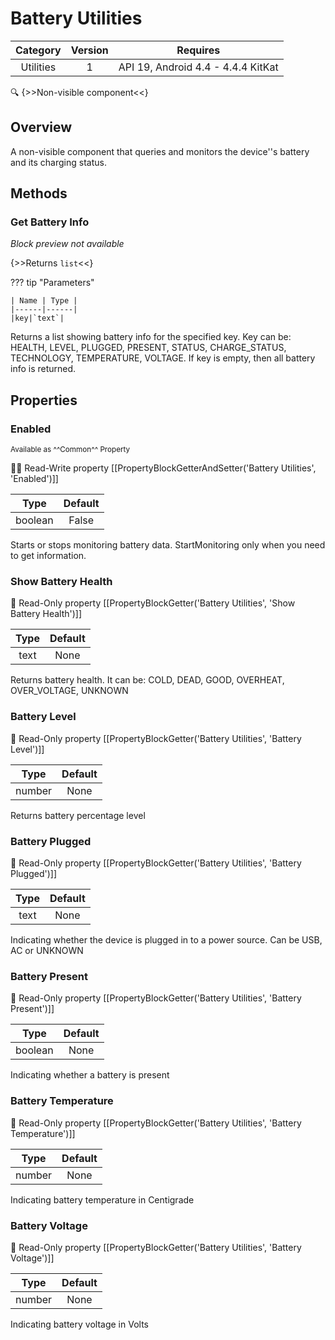 # Battery Utilities

| Category | Version | Requires |
|:--------:|:-------:|:--------:|
|Utilities|1|API 19, Android 4.4 - 4.4.4 KitKat|

:mag: {>>Non-visible component<<}

## Overview

A non-visible component that queries and monitors the device''s battery and its charging status.

## Methods

### Get Battery Info

_Block preview not available_

{>>Returns `list`<<}

??? tip "Parameters"

    | Name | Type |
    |------|------|
    |key|`text`|


Returns a list showing battery info for the specified key. Key can be: HEALTH, LEVEL, PLUGGED, PRESENT, STATUS, CHARGE_STATUS, TECHNOLOGY, TEMPERATURE, VOLTAGE. If key is empty, then all battery info is returned.

## Properties

### Enabled

<small>Available as ^^Common^^ Property</small>

:eyes::pencil: Read-Write property
[[PropertyBlockGetterAndSetter('Battery Utilities', 'Enabled')]]

| Type | Default |
|:----:|:-------:|
|boolean|False|

Starts or stops monitoring battery data. StartMonitoring only when you need to get information.

### Show Battery Health

:eyes: Read-Only property
[[PropertyBlockGetter('Battery Utilities', 'Show Battery Health')]]

| Type | Default |
|:----:|:-------:|
|text|None|

Returns battery health. It can be: COLD, DEAD, GOOD, OVERHEAT, OVER_VOLTAGE, UNKNOWN

### Battery Level

:eyes: Read-Only property
[[PropertyBlockGetter('Battery Utilities', 'Battery Level')]]

| Type | Default |
|:----:|:-------:|
|number|None|

Returns battery percentage level

### Battery Plugged

:eyes: Read-Only property
[[PropertyBlockGetter('Battery Utilities', 'Battery Plugged')]]

| Type | Default |
|:----:|:-------:|
|text|None|

Indicating whether the device is plugged in to a power source. Can be USB, AC or UNKNOWN

### Battery Present

:eyes: Read-Only property
[[PropertyBlockGetter('Battery Utilities', 'Battery Present')]]

| Type | Default |
|:----:|:-------:|
|boolean|None|

Indicating whether a battery is present

### Battery Temperature

:eyes: Read-Only property
[[PropertyBlockGetter('Battery Utilities', 'Battery Temperature')]]

| Type | Default |
|:----:|:-------:|
|number|None|

Indicating battery temperature in Centigrade

### Battery Voltage

:eyes: Read-Only property
[[PropertyBlockGetter('Battery Utilities', 'Battery Voltage')]]

| Type | Default |
|:----:|:-------:|
|number|None|

Indicating battery voltage in Volts
